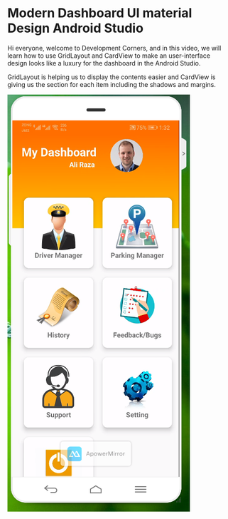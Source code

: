 # Modern Dashboard UI material Design Android Studio
Hi everyone, welcome to Development Corners, and in this video, we will learn how to use GridLayout and CardView to make an user-interface design looks like a luxury for the dashboard in the Android Studio.

GridLayout is helping us to display the contents easier and CardView is giving us the section for each item including the shadows and margins.


![](/screen.PNG)
